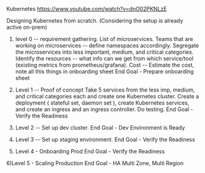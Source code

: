 Kubernetes
https://www.youtube.com/watch?v=dnO02PKNLzE

Designing Kubernetes from scratch. (Considering the setup is already active on-prem)
1) level 0 -- requirement gathering.
List of microservices.
Teams that are working on microservices -- define namespaces accordingly.
Segregate the microservices into less important, medium, and critical categories.
Identify the resources -- what info can we get from which service/tool (existing metrics from prometheus/grafana).
Cost -- Estimate the cost, note all this things in onboarding sheet
End Goal - Prepare onboarding sheet

3) Level 1 -- Proof of concept
Take 5 services from the less imp, medium, and critical categories each and create one Kubernetes cluster.
Create a deployment ( stateful set, daemon set ), create Kubernetes services, and create an ingress and an ingress controller.
Do testing.
End Goal - Verify the Readiness

4) Level 2 -- Set up dev cluster.
End Goal - Dev Environment is Ready

5) Level 3 -- Set up staging environment.
End Goal - Verify the Readiness

5) Level 4 - Onboarding Prod
End Goal - Verify the Readiness

6)Level 5 - Scaling Production
End Goal - HA Multi Zone, Multi Region
